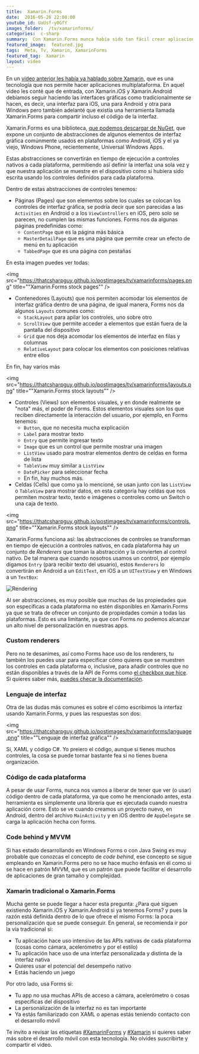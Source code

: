 ```yaml
---
title:  Xamarin.Forms
date:  2016-05-26 22:00:00
youtube_id: UaUsf-y0GfY
images_folder:  /tv/xamarinforms/
categories:  c-sharp
summary:  Con Xamarin.Forms munca había sido tan fácil crear aplicaciones multiplataforma compartiendo la mayoría del código entre ellas, incluyendo la interfaz gráfica. En este video te explico de qué se trata.
featured_image:  featured.jpg
tags:  Meta, Tv, Xamarin, XamarinForms
featured_tag:  Xamarin
layout: video
---
```


En un <a href="../xamarin">video anterior les había ya hablado sobre Xamarin</a>, que es una tecnología que nos permite hacer aplicaciones multiplataforma. En aquel video les conté que de entrada, con Xamarin.iOS y Xamarin.Android debíamos seguir haciendo las interfaces gráficas como tradicionalmente se hacen, es decir, una interfaz para iOS, una para Android y otra para Windows pero también adelanté que existía una herramienta llamada Xamarin.Forms para compartir incluso el código de la interfaz.  

Xamarin.Forms es una biblioteca, <a href="https://www.nuget.org/packages/Xamarin.Forms/" target="_blank" rel="nofollow">que podemos descargar de NuGet</a>, que expone un conjunto de abstracciones de algunos elementos de interfaz gráfica comúnmente usados en plataformas como Android, iOS y el ya viejo, Windows Phone, recientemente, Universal Windows Apps.  

Estas abstracciones se convertirán en tiempo de ejecución a controles nativos a cada plataforma, permitiendo así definir la interfaz una sola vez y que nuestra aplicación se muestre en el dispositivo como si hubiera sido escrita usando los controles definidos para cada plataforma.

Dentro de estas abstracciones de controles tenemos:

 - Páginas (Pages) que son elementos sobre los cuales se colocan los controles de interfaz gráfica, se podría decir que son parecidas a las `Activities` en Android o a los `ViewControllers` en iOS, pero solo se parecen, no cumplen las mismas funciones. Forms nos da algunas páginas predefinidas como: 
	 - `ContentPage` que es la página más básica
	 - `MasterDetailPage` que es una página que permite crear un efecto de menú en tu aplicación
	 - `TabbedPage` que es una página con pestañas
     
En esta imagen puedes ver todas:
     
<img src="https://thatcsharpguy.github.io/postimages/tv/xamarinforms/pages.png" title=""Xamarin.Forms stock pages"" />
     
 - Contenedores (Layouts) que nos permiten acomodar los elementos de interfaz gráfica dentro de una página, de igual manera, Forms nos da algunos `Layouts` comunes como:
	 - `StackLayout` para apilar los controles, uno sobre otro
	 - `ScrollView` que permite acceder a elementos que están fuera de la pantalla del dispositivo
	 - `Grid` que nos deja acomodar los elementos de interfaz en filas y columnas
	 - `RelativeLayout` para colocar los elementos con posiciones relativas entre ellos

En fin, hay varios más
     
<img src="https://thatcsharpguy.github.io/postimages/tv/xamarinforms/layouts.png" title=""Xamarin.Forms stock layouts"" />

 - Controles (Views) son elementos visuales, y en donde realmente se "nota" más, el poder de Forms. Estos elementos visuales son los que reciben directamente la interacción del usuario, por ejemplo, en Forms tenemos:
	 - `Button`, que no necesita mucha explicaciòn
	 - `Label` para mostrar texto
	 - `Entry` que permite ingresar texto
	 - `Image` que es un control que permite mostrar una imagen
	 - `ListView` usado para mostrar elementos dentro de celdas en forma de lista
	 - `TableView` muy similar a `ListView`
	 - `DatePicker` para seleccionar fecha
	 - En fin, hay muchos más.
- Celdas (Cells) que como ya lo mencioné, se usan junto con las `ListView` o `TableView` para mostrar datos, en esta categoría hay celdas que nos permiten mostrar texto, texto e imágenes o controles como un Switch o una caja de texto.  

<img src="https://thatcsharpguy.github.io/postimages/tv/xamarinforms/controls.png" title=""Xamarin.Forms stock layouts"" />

Xamarin.Forms funciona así: las abstracciones de controles se transforman en tiempo de ejecución a controles nativos, en cada plataforma hay un conjunto de *Renderers* que toman la abstracción y la convierten al control nativo. De tal manera que cuando nosotros usamos un control, por ejemplo digamos `Entry` (para recibir texto del usuario), estos `Renderers` lo convertirán en Android a un `EditText`, en iOS a un `UITextView` y en Windows a un `TextBox`:  

<img src="https://thatcsharpguy.github.io/postimages/tv/xamarinforms/entry_rendering.png" title="Rendering" />

Al ser abstracciones, es muy posible que muchas de las propiedades que son específicas a cada plataforma no estén disponibles en Xamarin.Forms ya que se trata de ofrecer un conjunto de propiedades común a todas las plataformas. Esto es una limitante, ya que con Forms no podemos alcanzar un alto nivel de personalización en nuestras apps.

### Custom renderers

Pero no te desanimes, así como Forms hace uso de los renderers, tu también los puedes usar para especificar cómo quieres que se muestren los controles en cada plataforma o, inclusive, para añadir controles que no están disponibles a través de la API de Forms como <a href="https://www.nuget.org/packages/Messier16.…" target="_blank" rel="nofollow">el checkbox que hice</a>. Si quieres saber más, <a href="https://developer.xamarin.com/guides/xamarin-forms/custom-renderer/introduction/" target="_blank" rel="nofollow">puedes checar la documentación</a>.

### Lenguaje de interfaz
  
Otra de las dudas más comunes es sobre el cómo escribimos la interfaz usando Xamarin.Forms, y pues las respuestas son dos:  

<img src="https://thatcsharpguy.github.io/postimages/tv/xamarinforms/language.png" title=""Lenguaje de interfaz gráfica"" />

Sí, XAML y código C#. Yo preiero el código, aunque si tienes muchos controles, la cosa se puede tornar bastante fea si no tienes buena organización.

### Código de cada plataforma

A pesar de usar Forms, nunca nos vamos a liberar de tener que ver (o usar) código dentro de cada plataforma, ya que como he mencionado antes, esta herramienta es simplemente una librería que es ejecutada cuando nuestra aplicación corre. Esto se ve cuando creamos un proyecto nuevo, en Android, dentro del archivo `MainActivity` y en iOS dentro de `AppDelegate` se carga la aplicación hecha con forms.

### Code behind y MVVM

Si has estado desarrollando en Windows Forms o con Java Swing es muy probable que conozcas el concepto de *code behind*, ese concepto se sigue empleando en Xamarin.Forms pero no se hace mucho énfasis en él como si se hace en patrón MVVM, que es un patrón que puede facilitar el desarrollo de aplicaciones de gran tamaño y complejidad.

### Xamarin tradicional o Xamarin.Forms
Mucha gente se puede llegar a hacer esta pregunta: ¿Para qué siguen existiendo Xamarin.iOS y Xamarin.Android si ya tenemos Forms? y pues la razón está definida dentro de lo que ofrece el mismo Forms: la poca personalización que se puede conseguir. En general, se recomienda ir por la vía tradicional si:

 - Tu aplicación hace uso intensivo de las APIs nativas de cada plataforma (cosas como cámara, acelerómetro y por el estilo)
 - Tu aplicación hace uso de una interfaz personalizada y distinta de la interfaz nativa
 - Quieres usar el potencial del desempeño nativo
 - Estás haciendo un juego
 
 Por otro lado, usa Forms si:
 
 - Tu app no usa muchas APIs de acceso a cámara, acelerómetro o cosas específicas del dispositivo
 - La personalización de la interfaz no es tan importante
 - Ya estás familiarizado con XAML o apenas estás teniendo contacto con el desarrollo móvil
 
Te invito a revisar las etiquetas <a href="../../tag/XamarinForms/">#XamarinForms</a> y <a href="../../tag/Xamarin/">#Xamarin</a> si quieres saber más sobre el desarrollo móvil con esta tecnología. No olvides suscribirte y compartir el video.
